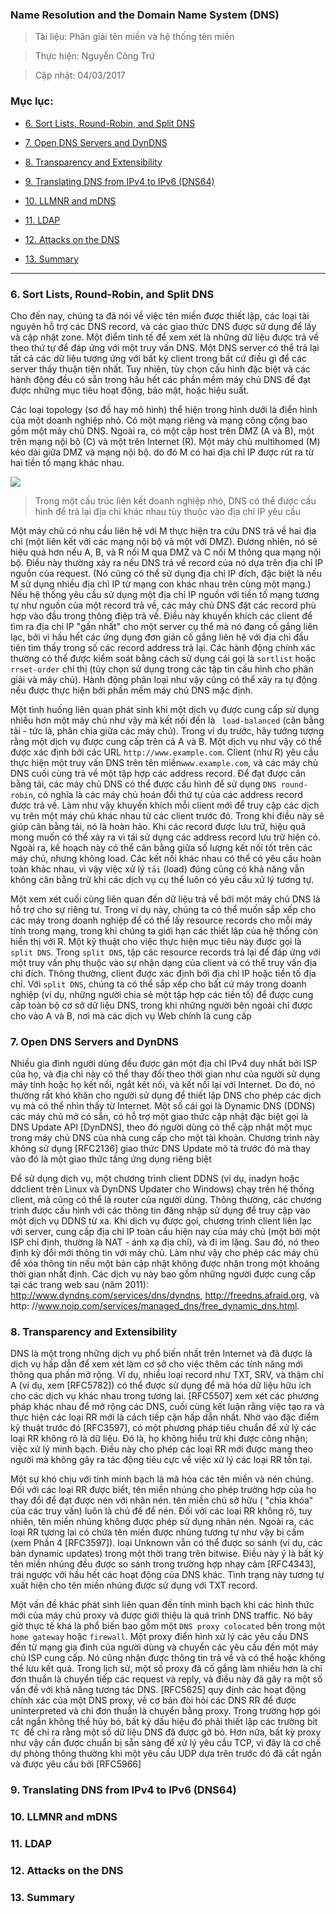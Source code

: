 ### Name Resolution and the Domain Name System (DNS)

> Tài liệu:  Phân giải tên miền và hệ thống tên miền

> Thực hiện: Nguyễn Công Trứ 

> Cập nhật: 04/03/2017

### Mục lục:

- [6. Sort Lists, Round-Robin, and Split DNS](#6)

- [7. Open DNS Servers and DynDNS](#7)

- [8. Transparency and Extensibility](#8)

- [9. Translating DNS from IPv4 to IPv6 (DNS64)](#9)

- [10. LLMNR and mDNS](#10)

- [11. LDAP](#11)

- [12. Attacks on the DNS](#12)

- [13. Summary](#13)

***

<a name="6"></a>
### 6. Sort Lists, Round-Robin, and Split DNS

Cho đến nay, chúng ta đã nói về việc tên miền được thiết lập, các loại tài nguyên hỗ trợ các DNS record, và các giao thức DNS được sử dụng để lấy và cập nhật zone. Một điểm tinh tế để xem xét là những dữ liệu được trả về theo thứ tự để đáp ứng với một truy vấn DNS. Một DNS server có thể trả lại tất cả các dữ liệu tương ứng với bất kỳ client trong bất cứ điều gì để các server thấy thuận tiện nhất. Tuy nhiên, tùy chọn cấu hình đặc biệt và các hành động đều có sẵn trong hầu hết các phần mềm máy chủ DNS để đạt được những mục tiêu hoạt động, bảo mật, hoặc hiệu suất.

Các loại topology (sơ đồ hay mô hình) thể hiện trong hình dưới là điển hình của một doanh nghiệp nhỏ. Có một mạng riêng và mạng công cộng bao gồm một máy chủ DNS. Ngoài ra, có một cặp host trên DMZ (A và B), một trên mạng nội bộ (C) và một trên Internet (R). Một máy chủ multihomed (M) kéo dài giữa DMZ và mạng nội bộ. do đó M có hai địa chỉ IP được rút ra từ hai tiền tố mạng khác nhau.

![](https://github.com/hellsins/sysadmin_level1/blob/master/Task35_Translation_TC-IP_Illustrated_Vol1_Page_565to573/Image/1.png)

> Trong một cấu trúc liên kết doanh nghiệp nhỏ, DNS có thể được cấu hình để  trả lại địa chỉ khác nhau tùy thuộc vào địa chỉ IP yêu cầu

Một máy chủ có nhu cầu liên hệ với M thực hiện tra cứu DNS trả về hai địa chỉ (một liên kết với các mạng nội bộ và một với DMZ). Đương nhiên, nó sẽ hiệu quả hơn nếu A, B, và R nối M qua DMZ và C nối M thông qua mạng nội bộ. Điều này thường xảy ra nếu DNS trả về record của nó dựa trên địa chỉ IP nguồn của request. (Nó cũng có thể sử dụng địa chỉ IP đích, đặc biệt là nếu M sử dụng nhiều địa chỉ IP từ mạng con khác nhau trên cùng một mạng.) Nếu hệ thống yêu cầu sử dụng một địa chỉ IP nguồn với tiền tố mạng tương tự như nguồn của một record trả về, các máy chủ DNS đặt các record phù hợp vào đầu trong thông điệp trả về. Điều này khuyến khích các client để tìm ra địa chỉ IP "gần nhất" cho một server cụ thể mà nó đang cố gắng liên lạc, bởi vì hầu hết các ứng dụng đơn giản cố gắng liên hệ với địa chỉ đầu tiên tìm thấy trong số các record address trả lại. Các hành động chính xác thường có thể được kiểm soát bằng cách sử dụng cái gọi là `sortlist` hoặc `rrset-order` chỉ thị (tùy chọn sử dụng trong các tập tin cấu hình cho phân giải và máy chủ). Hành động phân loại như vậy cũng có thể xảy ra tự động nếu được thực hiện bởi phần mềm máy chủ DNS mặc định.

Một tình huống liên quan phát sinh khi một dịch vụ được cung cấp sử dụng nhiều hơn một máy chủ như vậy mà kết nối đến là ` load-balanced` (cân bằng tải - tức là, phân chia giữa các máy chủ). Trong ví dụ trước, hãy tưởng tượng rằng một dịch vụ được cung cấp trên cả A và B. Một dịch vụ như vậy có thể được xác định bởi các URL `http://www.example.com`. Client (như R) yêu cầu thực hiện một truy vấn DNS trên tên miền`www.example.com`, và các máy chủ DNS cuối cùng trả về một tập hợp các address record. Để đạt được cân bằng tải, các máy chủ DNS có thể được cấu hình để sử dụng `DNS round-robin`, có nghĩa là các máy chủ hoán đổi thứ tự của các address record  được trả về. Làm như vậy khuyến khích mỗi client mới để truy cập các dịch vụ trên một máy chủ khác nhau từ các client trước đó. Trong khi điều này sẽ giúp cân bằng tải, nó là hoàn hảo. Khi các record được lưu trữ, hiệu quả mong muốn có thể xảy ra vì tái sử dụng các address record lưu trữ hiện có. Ngoài ra, kế hoạch này có thể cân bằng giữa số lượng kết nối tốt trên các máy chủ, nhưng không load. Các kết nối khác nhau có thể có yêu cầu hoàn toàn khác nhau, vì vậy việc xử lý `tải` (load) đúng cũng có khả năng vẫn không cân bằng trừ khi các dịch vụ cụ thể luôn có yêu cầu xử lý tương tự.

Một xem xét cuối cùng liên quan đến dữ liệu trả về bởi một máy chủ DNS là hỗ trợ cho sự riêng tư. Trong ví dụ này, chúng ta có thể muốn sắp xếp cho các máy trong doanh nghiệp để có thể lấy resource records cho mỗi máy tính trong mạng, trong khi chúng ta giới hạn các thiết lập của hệ thống còn hiển thị với R. Một kỹ thuật cho việc thực hiện mục tiêu này được gọi là `split DNS`. Trong `split DNS`, tập các resource records trả lại để đáp ứng với một truy vấn phụ thuộc vào sự nhận dạng của client và có thể truy vấn địa chỉ đích. Thông thường, client được xác định bởi địa chỉ IP hoặc tiền tố địa chỉ. Với `split DNS`, chúng ta có thể sắp xếp cho bất cứ máy trong doanh nghiệp (ví dụ, những người chia sẻ một tập hợp các tiền tố) để được cung cấp toàn bộ cơ sở dữ liệu DNS, trong khi những người bên ngoài chỉ được cho vào A và B, nơi mà các dịch vụ Web chính là cung cấp

<a name="7"></a>
### 7. Open DNS Servers and DynDNS

Nhiều gia đình người dùng đều được gán một địa chỉ IPv4 duy nhất bởi ISP của họ, và địa chỉ này có thể thay đổi theo thời gian như của người sử dụng máy tính hoặc họ kết nối, ngắt kết nối, và kết nối lại với Internet. Do đó, nó thường rất khó khăn cho người sử dụng để thiết lập DNS cho phép các dịch vụ mà có thể nhìn thấy từ Internet. Một số cái gọi là Dynamic DNS (DDNS) các máy chủ mở có sẵn, có hỗ trợ một giao thức cập nhật đặc biệt gọi là DNS Update API [DynDNS], theo đó người dùng có thể cập nhật một mục trong máy chủ DNS của nhà cung cấp cho một tài khoản. Chương trình này không sử dụng [RFC2136] giao thức DNS Update mô tả trước đó mà thay vào đó là một giao thức tầng ứng dụng riêng biệt

Để sử dụng dịch vụ, một chương trình client DDNS (ví dụ, inadyn hoặc ddclient trên Linux và DynDNS Updater cho Windows) chạy trên hệ thống client, mà cũng có thể là router của người dùng. Thông thường, các chương trình được cấu hình với các thông tin đăng nhập sử dụng để truy cập vào một dịch vụ DDNS từ xa. Khi dịch vụ được gọi, chương trình client liên lạc với server, cung cấp địa chỉ IP toàn cầu hiện nay của máy chủ (một bởi một ISP chỉ định, thường là NAT - ánh xạ địa chỉ), và đi im lặng. Sau đó, nó theo định kỳ đổi mới thông tin với máy chủ. Làm như vậy cho phép các máy chủ để xóa thông tin nếu một bản cập nhật không được nhận trong một khoảng thời gian nhất định. Các dịch vụ này bao gồm những người được cung cấp tại các trang web sau (năm 2011): http://www.dyndns.com/services/dns/dyndns, http://freedns.afraid.org, và http: //www.noip.com/services/managed_dns/free_dynamic_dns.html.


<a name="8"></a>
### 8. Transparency and Extensibility

DNS là một trong những dịch vụ phổ biến nhất trên Internet và đã được là dịch vụ hấp dẫn để xem xét làm cơ sở cho việc thêm các tính năng mới thông qua phần mở rộng. Ví dụ, nhiều loại record như TXT, SRV, và thậm chí A (ví dụ, xem [RFC5782]) có thể được sử dụng để mã hóa dữ liệu hữu ích cho các dịch vụ khác nhau trong tương lai. [RFC5507] xem xét các phương pháp khác nhau để mở rộng các DNS, cuối cùng kết luận rằng việc tạo ra và thực hiện các loại RR mới là cách tiếp cận hấp dẫn nhất. Nhờ vào đặc điểm kỹ thuật trước đó [RFC3597], có một phương pháp tiêu chuẩn để xử lý các loại RR không rõ là dữ liệu. Đó là, họ không hiểu trừ khi được công nhận; việc xử lý minh bạch. Điều này cho phép các loại RR mới được mang theo người mà không gây ra tác động tiêu cực về việc xử lý các loại RR tồn tại.

Một sự khó chịu với tính minh bạch là mã hóa các tên miền và nén chúng. Đối với các loại RR được biết, tên miền nhúng cho phép trường hợp của họ thay đổi để đạt được nén với nhãn nén. tên miền chủ sở hữu ( "chìa khóa" của các truy vấn) luôn là chủ đề để nén. Đối với các loại RR không rõ, tuy nhiên, tên miền nhúng không được phép sử dụng nhãn nén. Ngoài ra, các loại RR tương lai có chứa tên miền được nhúng tương tự như vậy bị cấm (xem Phần 4 [RFC3597]). loại Unknown vẫn có thể được so sánh (ví dụ, các bản dynamic updates) trong một thời trang trên bitwise. Điều này ý là bất kỳ tên miền nhúng đều được so sánh trong trường hợp nhạy cảm [RFC4343], trái ngược với hầu hết các hoạt động của DNS khác. Tình trạng này tương tự xuất hiện cho tên miền nhúng được sử dụng với TXT record.

Một vấn đề khác phát sinh liên quan đến tính minh bạch khi các hình thức mới của máy chủ proxy và được giới thiệu là quá trình DNS traffic. Nó bây giờ thực tế khá là phổ biến bao gồm một `DNS proxy colocated` bên trong một `home gateway` hoặc `firewall`. Một proxy điển hình xử lý các yêu cầu DNS đến từ mạng gia đình của người dùng và chuyển các yêu cầu đến một máy chủ ISP cung cấp. Nó cũng nhận được thông tin trả về và có thể hoặc không thể lưu kết quả. Trong lịch sử, một số proxy đã cố gắng làm nhiều hơn là chỉ đơn thuần là chuyển tiếp các request và reply, và điều này đã gây ra một số vấn đề với khả năng tương tác DNS. [RFC5625] quy định các hoạt động chính xác của một DNS proxy, về cơ bản đòi hỏi các DNS RR để được uninterpreted và chỉ đơn thuần là chuyển bằng proxy. Trong trường hợp gói cắt ngắn không thể hủy bỏ, bất kỳ dấu hiệu đó phải thiết lập các trường bit `TC `để chỉ ra rằng một số dữ liệu DNS đã được gỡ bỏ. Hơn nữa, bất kỳ proxy như vậy cần được chuẩn bị sẵn sàng để xử lý yêu cầu TCP, vì đây là cơ chế dự phòng thông thường khi một yêu cầu UDP dựa trên trước đó đã cắt ngắn và được yêu cầu bởi [RFC5966]

<a name="9"></a>
### 9. Translating DNS from IPv4 to IPv6 (DNS64)

<a name="10"></a>
### 10. LLMNR and mDNS

<a name="11"></a>
### 11. LDAP

<a name="12"></a>
### 12. Attacks on the DNS

<a name="13"></a>
### 13. Summary


